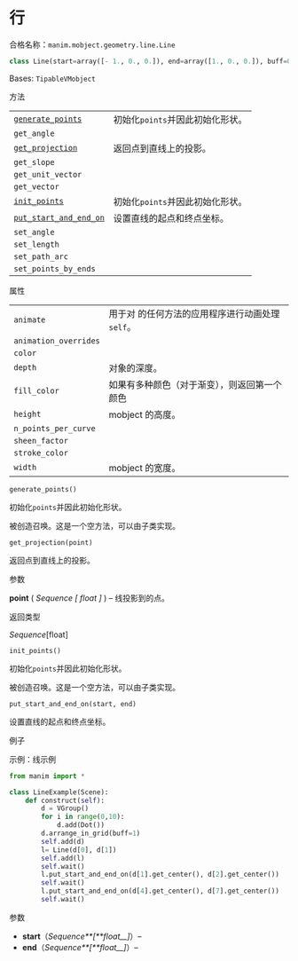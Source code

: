 # 行

合格名称：`manim.mobject.geometry.line.Line`

```py
class Line(start=array([- 1., 0., 0.]), end=array([1., 0., 0.]), buff=0, path_arc=None, **kwargs)
```

Bases: `TipableVMobject`

方法

|||
|-|-|
[`generate_points`]()|初始化`points`并因此初始化形状。
`get_angle`|
[`get_projection`]()|返回点到直线上的投影。
`get_slope`|
`get_unit_vector`|
`get_vector`|
[`init_points`]()|初始化`points`并因此初始化形状。
[`put_start_and_end_on`]()|设置直线的起点和终点坐标。
`set_angle`|
`set_length`|
`set_path_arc`|
`set_points_by_ends`|


属性

|||
|-|-|
`animate`|用于对 的任何方法的应用程序进行动画处理`self`。
`animation_overrides`|
`color`|
`depth`|对象的深度。
`fill_color`|如果有多种颜色（对于渐变），则返回第一个颜色
`height`|mobject 的高度。
`n_points_per_curve`|
`sheen_factor`|
`stroke_color`|
`width`|mobject 的宽度。


`generate_points()`

初始化`points`并因此初始化形状。

被创造召唤。这是一个空方法，可以由子类实现。

`get_projection(point)`

返回点到直线上的投影。

参数

**point** ( _Sequence_ _\[_ _float_ _\]_ ) – 线投影到的点。

返回类型

_Sequence_\[float\]


`init_points()`

初始化`points`并因此初始化形状。

被创造召唤。这是一个空方法，可以由子类实现。

`put_start_and_end_on(start, end)`

设置直线的起点和终点坐标。

例子

示例：线示例

```py
from manim import *

class LineExample(Scene):
    def construct(self):
        d = VGroup()
        for i in range(0,10):
            d.add(Dot())
        d.arrange_in_grid(buff=1)
        self.add(d)
        l= Line(d[0], d[1])
        self.add(l)
        self.wait()
        l.put_start_and_end_on(d[1].get_center(), d[2].get_center())
        self.wait()
        l.put_start_and_end_on(d[4].get_center(), d[7].get_center())
        self.wait()
```


参数

- **start**（_Sequence**\[**float\_\_\]_）–
- **end**（_Sequence**\[**float\_\_\]_）–

